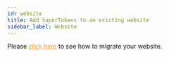 ```yaml
---
id: website
title: Add SuperTokens to an existing website
sidebar_label: Website
---
```


Please <a href="https://supertokens.github.io/supertokens-website/docs/migration/migration" target="_blank" style="color: #ff9933">click here</a> to see how to migrate your website.